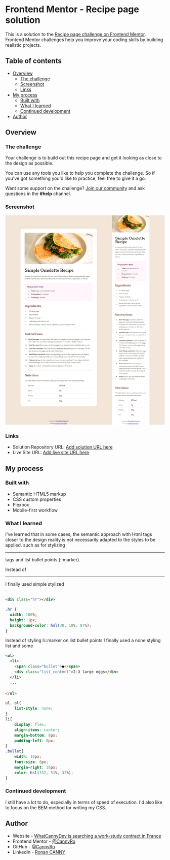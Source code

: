 # Frontend Mentor - Recipe page solution

This is a solution to the [Recipe page challenge on Frontend Mentor](https://www.frontendmentor.io/challenges/recipe-page-KiTsR8QQKm). Frontend Mentor challenges help you improve your coding skills by building realistic projects. 

## Table of contents

- [Overview](#overview)
  - [The challenge](#the-challenge)
  - [Screenshot](#screenshot)
  - [Links](#links)
- [My process](#my-process)
  - [Built with](#built-with)
  - [What I learned](#what-i-learned)
  - [Continued development](#continued-development)
- [Author](#author)

## Overview

### The challenge

Your challenge is to build out this recipe page and get it looking as close to the design as possible.

You can use any tools you like to help you complete the challenge. So if you've got something you'd like to practice, feel free to give it a go.

Want some support on the challenge? [Join our community](https://www.frontendmentor.io/community) and ask questions in the **#help** channel.

### Screenshot

![](./screenshot.jpg)

### Links

- Solution Repository URL: [Add solution URL here](https://github.com/CannyRo/FrontendMentor_RecipePage_KiTsR8QQKm)
- Live Site URL: [Add live site URL here](https://cannyro.github.io/FrontendMentor_RecipePage_KiTsR8QQKm/)

## My process

### Built with

- Semantic HTML5 markup
- CSS custom properties
- Flexbox
- Mobile-first workflow

### What I learned

I've learned that in some cases, the semantic approach with Html tags closer to the design reality is not necessarily adapted to the styles to be applied. such as for stylizing <hr/> tags and list bullet points (::marker).

Instead of <hr/> I finally used simple stylized <div>.

```html
<div class="hr"></div>
```
```css
.hr {
  width: 100%;
  height: 1px;
  background-color: hsl(30, 18%, 87%);
}
```

Instead of styling li::marker on list bullet points I finally used a none styling list and some <span>
```html
<ul>
  <li>
    <span class="bullet">●</span>
    <div class="list_content">2-3 large eggs</div>
  </li>
  ...
  
</ul>
```
```css
ul, ol{
    list-style: none;
}
li{
    display: flex;
    align-items: center;
    margin-bottom: 8px;
    padding-left: 8px;
}
.bullet{
    width: 16px;
    font-size: 8px;
    margin-right: 16px;
    color: hsl(332, 51%, 32%);
}
```

### Continued development

I still have a lot to do, especially in terms of speed of execution. I'd also like to focus on the BEM method for writing my CSS.

## Author

- Website - [WhatCannyDev is searching a work-study contract in France](https://cannyro.github.io/hire_mr_canny/en)
- Frontend Mentor - [@CannyRo](https://www.frontendmentor.io/profile/CannyRo)
- GitHub - [@CannyRo](https://github.com/CannyRo)
- LinkedIn - [Ronan CANNY](https://www.linkedin.com/in/ronan-canny-b29443277/)

